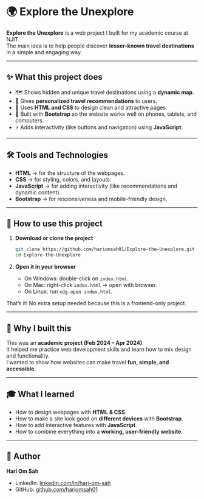 # 🌍 Explore the Unexplore

**Explore the Unexplore** is a web project I built for my academic course at NJIT.  
The main idea is to help people discover **lesser-known travel destinations** in a simple and engaging way.

---

## ✨ What this project does
- 🗺️ Shows hidden and unique travel destinations using a **dynamic map**.
- 🎯 Gives **personalized travel recommendations** to users.
- 🎨 Uses **HTML and CSS** to design clean and attractive pages.
- 📱 Built with **Bootstrap** so the website works well on phones, tablets, and computers.
- ⚡ Adds interactivity (like buttons and navigation) using **JavaScript**.

---

## 🛠️ Tools and Technologies
- **HTML** → for the structure of the webpages.  
- **CSS** → for styling, colors, and layouts.  
- **JavaScript** → for adding interactivity (like recommendations and dynamic content).  
- **Bootstrap** → for responsiveness and mobile-friendly design.

---

## 🚀 How to use this project
1. **Download or clone the project**  
   ```bash
   git clone https://github.com/hariomsah01/Explore-the-Unexplore.git
   cd Explore-the-Unexplore
   ```

2. **Open it in your browser**  
   - On Windows: double-click on `index.html`.  
   - On Mac: right-click `index.html` → open with browser.  
   - On Linux: run `xdg-open index.html`.  

That’s it! No extra setup needed because this is a frontend-only project.

---

## 📖 Why I built this
This was an **academic project (Feb 2024 – Apr 2024)**.  
It helped me practice web development skills and learn how to mix design and functionality.  
I wanted to show how websites can make travel **fun, simple, and accessible**.

---

## 🎓 What I learned
- How to design webpages with **HTML & CSS**.  
- How to make a site look good on **different devices** with **Bootstrap**.  
- How to add interactive features with **JavaScript**.  
- How to combine everything into a **working, user-friendly website**.

---

## 👤 Author
**Hari Om Sah**  
- LinkedIn: [linkedin.com/in/hari-om-sah](https://www.linkedin.com/in/hari-om-sah/)  
- GitHub: [github.com/hariomsah01](https://github.com/hariomsah01)
